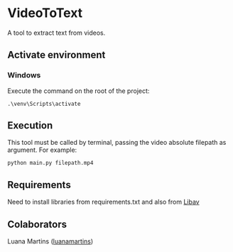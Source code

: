 # VideoToText
A tool to extract text from videos.

## Activate environment

### Windows

Execute the command on the root of the project: 
```
.\venv\Scripts\activate
```

## Execution
This tool must be called by terminal, passing the video absolute filepath as argument. For example:
```
python main.py filepath.mp4
```

## Requirements
Need to install libraries from requirements.txt and also from [Libav](https://libav.org/download/)

## Colaborators
Luana Martins ([luanamartins](https://github.com/luanamartins))
